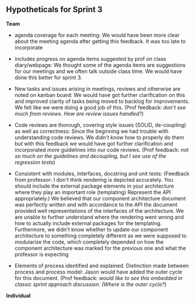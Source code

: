 ## Hypotheticals for Sprint 3
**Team**

- agenda coverage for each meeting: We would have been more clear about the meeting agenda after getting this feedback. It was too late to incorporate
- includes progress on agenda items suggested by prof on class diary/webpage: We thought some of the agenda items are suggestions for our meetings and we often talk outside class time. We would have done this better for sprint 3.
- New tasks and issues arising in meetings, reviews and otherwise are noted on kanban board: We would have got further clarification on this and improved clarity of tasks being moved to backlog for improvements. We felt like we were doing a good job of this.
  (Prof feedback: _don't see much from reviews. How are review issues handled?_)
- Code reviews are thorough, covering style issues (SOLID, de-coupling) as well as correctness: Since the beginning we had trouble with understanding code reviews. We didn't know how to properly do them but with this feedback we would have got further clarification and incorporated more guidelines into our code reviews.
  (Prof feedback: _not so much on the guidelines and decoupling, but I see use of the regression tests_)
- Consistent with modules, interfaces, docstring and unit tests: (Feedback from professor: I don't think rendering is depicted accurately. You should include the external package elements in your architecture where they play an important role (templating)
Represent the API appropriately.) We believed that our component architecture document was perfectly written and with accordance to the API the document provided well representations of the interfaces of the architecture. We are unable to further understand where the rendering went wrong and how to actually include external packages for the templating.
Furthermore, we didn't know whether to update our component architecture to something completely different as we were supposed to modularize the code, which completely depended on how the component architecture was marked for the previous one and what the professor is expecting

- Elements of process identified and explained. Distinction made between process and process model: Jason would have added the outer cycle for this document.
  (Prof feedback: _would like to see this embedded in classic sprint approach discussion. (Where is the outer cycle?_)

**Individual**

